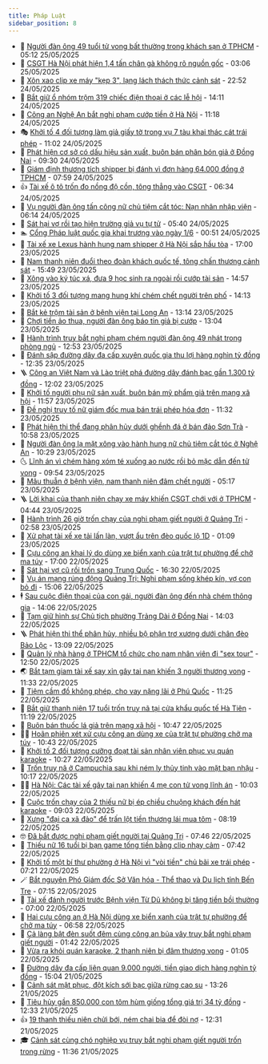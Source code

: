 ```yaml
---
title: Pháp Luật
sidebar_position: 8
---
```


<!-- dantri-phap-luat:START -->
- 🌊 [Người đàn ông 49 tuổi tử vong bất thường trong khách sạn ở TPHCM](https://dantri.com.vn/phap-luat/nguoi-dan-ong-49-tuoi-tu-vong-bat-thuong-trong-khach-san-o-tphcm-20250525114113009.htm) - 05:12 25/05/2025
- 🐲 [CSGT Hà Nội phát hiện 1,4 tấn chân gà không rõ nguồn gốc](https://dantri.com.vn/phap-luat/csgt-ha-noi-phat-hien-14-tan-chan-ga-khong-ro-nguon-goc-20250525094317408.htm) - 03:06 25/05/2025
- 🌁 [Xôn xao clip xe máy &quot;kẹp 3&quot;, lạng lách thách thức cảnh sát](https://dantri.com.vn/phap-luat/xon-xao-clip-xe-may-kep-3-lang-lach-thach-thuc-canh-sat-20250524232626905.htm) - 22:52 24/05/2025
- 🎃 [Bắt giữ ổ nhóm trộm 319 chiếc điện thoại ở các lễ hội](https://dantri.com.vn/phap-luat/bat-giu-o-nhom-trom-319-chiec-dien-thoai-o-cac-le-hoi-20250524205917072.htm) - 14:11 24/05/2025
- 🦅 [Công an Nghệ An bắt nghi phạm cướp tiền ở Hà Nội](https://dantri.com.vn/phap-luat/cong-an-nghe-an-bat-nghi-pham-cuop-tien-o-ha-noi-20250524174842950.htm) - 11:18 24/05/2025
- 🎭 [Khởi tố 4 đối tượng làm giả giấy tờ trong vụ 7 tàu khai thác cát trái phép](https://dantri.com.vn/phap-luat/khoi-to-4-doi-tuong-lam-gia-giay-to-trong-vu-7-tau-khai-thac-cat-trai-phep-20250524160107264.htm) - 11:02 24/05/2025
- 🤗 [Phát hiện cơ sở có dấu hiệu sản xuất, buôn bán phân bón giả ở Đồng Nai](https://dantri.com.vn/phap-luat/phat-hien-co-so-co-dau-hieu-san-xuat-buon-ban-phan-bon-gia-o-dong-nai-20250524153735196.htm) - 09:30 24/05/2025
- 🚀 [Giám định thương tích shipper bị đánh vì đơn hàng 64.000 đồng ở TPHCM](https://dantri.com.vn/phap-luat/giam-dinh-thuong-tich-shipper-bi-danh-vi-don-hang-64000-dong-o-tphcm-20250524143632898.htm) - 07:59 24/05/2025
- 👍 [Tài xế ô tô trốn đo nồng độ cồn, tông thẳng vào CSGT](https://dantri.com.vn/phap-luat/tai-xe-o-to-tron-do-nong-do-con-tong-thang-vao-csgt-20250524132729723.htm) - 06:34 24/05/2025
- 🧐 [Vụ người đàn ông tấn công nữ chủ tiệm cắt tóc: Nạn nhân nhập viện](https://dantri.com.vn/phap-luat/vu-nguoi-dan-ong-tan-cong-nu-chu-tiem-cat-toc-nan-nhan-nhap-vien-20250524120032639.htm) - 06:14 24/05/2025
- 🫶 [Sát hại vợ rồi tạo hiện trường giả vụ tự tử](https://dantri.com.vn/phap-luat/sat-hai-vo-roi-tao-hien-truong-gia-vu-tu-tu-20250524121217974.htm) - 05:40 24/05/2025
- 🏊 [Cổng Pháp luật quốc gia khai trương vào ngày 1/6](https://dantri.com.vn/xa-hoi/cong-phap-luat-quoc-gia-khai-truong-vao-ngay-16-20250524071842435.htm) - 00:51 24/05/2025
- 🌋 [Tài xế xe Lexus hành hung nam shipper ở Hà Nội sắp hầu tòa](https://dantri.com.vn/phap-luat/tai-xe-xe-lexus-hanh-hung-nam-shipper-o-ha-noi-sap-hau-toa-20250523213947332.htm) - 17:00 23/05/2025
- 👹 [Nam thanh niên đuổi theo đoàn khách quốc tế, tông chấn thương cảnh sát](https://dantri.com.vn/phap-luat/nam-thanh-nien-duoi-theo-doan-khach-quoc-te-tong-chan-thuong-canh-sat-20250523223655923.htm) - 15:49 23/05/2025
- 🫣 [Xông vào ký túc xá, đưa 9 học sinh ra ngoài rồi cướp tài sản](https://dantri.com.vn/phap-luat/xong-vao-ky-tuc-xa-dua-9-hoc-sinh-ra-ngoai-roi-cuop-tai-san-20250523213149550.htm) - 14:57 23/05/2025
- 🎃 [Khởi tố 3 đối tượng mang hung khí chém chết người trên phố](https://dantri.com.vn/phap-luat/khoi-to-3-doi-tuong-mang-hung-khi-chem-chet-nguoi-tren-pho-20250523205153222.htm) - 14:13 23/05/2025
- 🌝 [Bắt kẻ trộm tài sản ở bệnh viện tại Long An](https://dantri.com.vn/phap-luat/bat-ke-trom-tai-san-o-benh-vien-tai-long-an-20250523181850128.htm) - 13:14 23/05/2025
- 🚀 [Chơi tiền ảo thua, người đàn ông báo tin giả bị cướp](https://dantri.com.vn/phap-luat/choi-tien-ao-thua-nguoi-dan-ong-bao-tin-gia-bi-cuop-20250523194454604.htm) - 13:04 23/05/2025
- 🥷 [Hành trình truy bắt nghi phạm chém người đàn ông 49 nhát trong phòng ngủ](https://dantri.com.vn/phap-luat/hanh-trinh-truy-bat-nghi-pham-chem-nguoi-dan-ong-49-nhat-trong-phong-ngu-20250523182930200.htm) - 12:53 23/05/2025
- 👺 [Đánh sập đường dây đa cấp xuyên quốc gia thu lợi hàng nghìn tỷ đồng](https://dantri.com.vn/phap-luat/danh-sap-duong-day-da-cap-xuyen-quoc-gia-thu-loi-hang-nghin-ty-dong-20250523191020099.htm) - 12:35 23/05/2025
- 🪜 [Công an Việt Nam và Lào triệt phá đường dây đánh bạc gần 1.300 tỷ đồng](https://dantri.com.vn/phap-luat/cong-an-viet-nam-va-lao-triet-pha-duong-day-danh-bac-gan-1300-ty-dong-20250523185822013.htm) - 12:02 23/05/2025
- 🦄 [Khởi tố người phụ nữ sản xuất, buôn bán mỹ phẩm giả trên mạng xã hội](https://dantri.com.vn/phap-luat/khoi-to-nguoi-phu-nu-san-xuat-buon-ban-my-pham-gia-tren-mang-xa-hoi-20250523181659117.htm) - 11:57 23/05/2025
- 🦍 [Đề nghị truy tố nữ giám đốc mua bán trái phép hóa đơn](https://dantri.com.vn/phap-luat/de-nghi-truy-to-nu-giam-doc-mua-ban-trai-phep-hoa-don-20250523180544733.htm) - 11:32 23/05/2025
- 🌁 [Phát hiện thi thể đang phân hủy dưới ghềnh đá ở bán đảo Sơn Trà](https://dantri.com.vn/phap-luat/phat-hien-thi-the-dang-phan-huy-duoi-ghenh-da-o-ban-dao-son-tra-20250523174523597.htm) - 10:58 23/05/2025
- 💯 [Người đàn ông lạ mặt xông vào hành hung nữ chủ tiệm cắt tóc ở Nghệ An](https://dantri.com.vn/phap-luat/nguoi-dan-ong-la-mat-xong-vao-hanh-hung-nu-chu-tiem-cat-toc-o-nghe-an-20250523170934965.htm) - 10:29 23/05/2025
- 🌜 [Lĩnh án vì chém hàng xóm té xuống ao nước rồi bỏ mặc dẫn đến tử vong](https://dantri.com.vn/phap-luat/linh-an-vi-chem-hang-xom-te-xuong-ao-nuoc-roi-bo-mac-dan-den-tu-vong-20250523162148637.htm) - 09:54 23/05/2025
- 👹 [Mâu thuẫn ở bệnh viện, nam thanh niên đâm chết người](https://dantri.com.vn/phap-luat/mau-thuan-o-benh-vien-nam-thanh-nien-dam-chet-nguoi-20250523113556146.htm) - 05:17 23/05/2025
- 🪜 [Lời khai của thanh niên chạy xe máy khiến CSGT chới với ở TPHCM](https://dantri.com.vn/phap-luat/loi-khai-cua-thanh-nien-chay-xe-may-khien-csgt-choi-voi-o-tphcm-20250523103955059.htm) - 04:44 23/05/2025
- 🦩 [Hành trình 26 giờ trốn chạy của nghi phạm giết người ở Quảng Trị](https://dantri.com.vn/phap-luat/hanh-trinh-26-gio-tron-chay-cua-nghi-pham-giet-nguoi-o-quang-tri-20250523090934024.htm) - 02:58 23/05/2025
- 💂 [Xử phạt tài xế xe tải lấn làn, vượt ẩu trên đèo quốc lộ 1D](https://dantri.com.vn/phap-luat/xu-phat-tai-xe-xe-tai-lan-lan-vuot-au-tren-deo-quoc-lo-1d-20250523075442691.htm) - 01:09 23/05/2025
- 💃 [Cựu công an khai lý do dùng xe biển xanh của trật tự phường để chở ma túy](https://dantri.com.vn/phap-luat/cuu-cong-an-khai-ly-do-dung-xe-bien-xanh-cua-trat-tu-phuong-de-cho-ma-tuy-20250522200453912.htm) - 17:00 22/05/2025
- 🧐 [Sát hại vợ cũ rồi trốn sang Trung Quốc](https://dantri.com.vn/phap-luat/sat-hai-vo-cu-roi-tron-sang-trung-quoc-20250522231827764.htm) - 16:30 22/05/2025
- 🤗 [Vụ án mạng rúng động Quảng Trị: Nghi phạm sống khép kín, vợ con bỏ đi](https://dantri.com.vn/phap-luat/vu-an-mang-rung-dong-quang-tri-nghi-pham-song-khep-kin-vo-con-bo-di-20250522184908830.htm) - 15:06 22/05/2025
- 🕴 [Sau cuộc điện thoại của con gái, người đàn ông đến nhà chém thông gia](https://dantri.com.vn/phap-luat/sau-cuoc-dien-thoai-cua-con-gai-nguoi-dan-ong-den-nha-chem-thong-gia-20250522205002020.htm) - 14:06 22/05/2025
- 🐎 [Tạm giữ hình sự Chủ tịch phường Trảng Dài ở Đồng Nai](https://dantri.com.vn/phap-luat/tam-giu-hinh-su-chu-tich-phuong-trang-dai-o-dong-nai-20250522203325009.htm) - 14:03 22/05/2025
- 🪜 [Phát hiện thi thể phân hủy, nhiều bộ phận trơ xương dưới chân đèo Bảo Lộc](https://dantri.com.vn/phap-luat/phat-hien-thi-the-phan-huy-nhieu-bo-phan-tro-xuong-duoi-chan-deo-bao-loc-20250522195726463.htm) - 13:09 22/05/2025
- 🤭 [Quản lý nhà hàng ở TPHCM tổ chức cho nam nhân viên đi &quot;sex tour&quot;](https://dantri.com.vn/phap-luat/quan-ly-nha-hang-o-tphcm-to-chuc-cho-nam-nhan-vien-di-sex-tour-20250522185331577.htm) - 12:50 22/05/2025
- 🌏 [Bắt tạm giam tài xế say xỉn gây tai nạn khiến 3 người thương vong](https://dantri.com.vn/phap-luat/bat-tam-giam-tai-xe-say-xin-gay-tai-nan-khien-3-nguoi-thuong-vong-20250522175434561.htm) - 11:33 22/05/2025
- 🎃 [Tiệm cầm đồ không phép, cho vay nặng lãi ở Phú Quốc](https://dantri.com.vn/phap-luat/tiem-cam-do-khong-phep-cho-vay-nang-lai-o-phu-quoc-20250522173742151.htm) - 11:25 22/05/2025
- 🗽 [Bắt giữ thanh niên 17 tuổi trốn truy nã tại cửa khẩu quốc tế Hà Tiên](https://dantri.com.vn/phap-luat/bat-giu-thanh-nien-17-tuoi-tron-truy-na-tai-cua-khau-quoc-te-ha-tien-20250522175140189.htm) - 11:19 22/05/2025
- 🌁 [Buôn bán thuốc lá giả trên mạng xã hội](https://dantri.com.vn/phap-luat/buon-ban-thuoc-la-gia-tren-mang-xa-hoi-20250522173801099.htm) - 10:47 22/05/2025
- 🧑‍💻 [Hoãn phiên xét xử cựu công an dùng xe của trật tự phường chở ma túy](https://dantri.com.vn/phap-luat/hoan-phien-xet-xu-cuu-cong-an-dung-xe-cua-trat-tu-phuong-cho-ma-tuy-20250522173537595.htm) - 10:43 22/05/2025
- 🌮 [Khởi tố 2 đối tượng cưỡng đoạt tài sản nhân viên phục vụ quán karaoke](https://dantri.com.vn/phap-luat/khoi-to-2-doi-tuong-cuong-doat-tai-san-nhan-vien-phuc-vu-quan-karaoke-20250522172244092.htm) - 10:27 22/05/2025
- 🤗 [Trốn truy nã ở Campuchia sau khi ném ly thủy tinh vào mặt bạn nhậu](https://dantri.com.vn/phap-luat/tron-truy-na-o-campuchia-sau-khi-nem-ly-thuy-tinh-vao-mat-ban-nhau-20250522170315158.htm) - 10:17 22/05/2025
- 👨‍🏫 [Hà Nội: Các tài xế gây tai nạn khiến 4 mẹ con tử vong lĩnh án](https://dantri.com.vn/phap-luat/ha-noi-cac-tai-xe-gay-tai-nan-khien-4-me-con-tu-vong-linh-an-20250522164413664.htm) - 10:03 22/05/2025
- 🎉 [Cuộc trốn chạy của 2 thiếu nữ bị ép chiều chuộng khách đến hát karaoke](https://dantri.com.vn/phap-luat/cuoc-tron-chay-cua-2-thieu-nu-bi-ep-chieu-chuong-khach-den-hat-karaoke-20250522153557574.htm) - 09:03 22/05/2025
- 🤗 [Xưng &quot;đại ca xã đảo&quot; để trấn lột tiền thương lái mua tôm](https://dantri.com.vn/phap-luat/xung-dai-ca-xa-dao-de-tran-lot-tien-thuong-lai-mua-tom-20250522150510947.htm) - 08:19 22/05/2025
- 🤓 [Đã bắt được nghi phạm giết người tại Quảng Trị](https://dantri.com.vn/phap-luat/da-bat-duoc-nghi-pham-giet-nguoi-tai-quang-tri-20250522143312011.htm) - 07:46 22/05/2025
- 👹 [Thiếu nữ 16 tuổi bị bạn game tống tiền bằng clip nhạy cảm](https://dantri.com.vn/phap-luat/thieu-nu-16-tuoi-bi-ban-game-tong-tien-bang-clip-nhay-cam-20250522141732741.htm) - 07:42 22/05/2025
- 🐘 [Khởi tố một bí thư phường ở Hà Nội vì &quot;vòi tiền&quot; chủ bãi xe trái phép](https://dantri.com.vn/phap-luat/khoi-to-mot-bi-thu-phuong-o-ha-noi-vi-voi-tien-chu-bai-xe-trai-phep-20250522140835516.htm) - 07:21 22/05/2025
- 🪄 [Bắt nguyên Phó Giám đốc Sở Văn hóa - Thể thao và Du lịch tỉnh Bến Tre](https://dantri.com.vn/phap-luat/bat-nguyen-pho-giam-doc-so-van-hoa-the-thao-va-du-lich-tinh-ben-tre-20250522140107652.htm) - 07:15 22/05/2025
- 💄 [Tài xế đánh người trước Bệnh viện Từ Dũ không bị tăng tiền bồi thường](https://dantri.com.vn/phap-luat/tai-xe-danh-nguoi-truoc-benh-vien-tu-du-khong-bi-tang-tien-boi-thuong-20250522124812501.htm) - 07:00 22/05/2025
- 🐎 [Hai cựu công an ở Hà Nội dùng xe biển xanh của trật tự phường để chở ma túy](https://dantri.com.vn/phap-luat/hai-cuu-cong-an-o-ha-noi-dung-xe-bien-xanh-cua-trat-tu-phuong-de-cho-ma-tuy-20250522134304129.htm) - 06:58 22/05/2025
- 💯 [Cả làng bật đèn suốt đêm cùng công an bủa vây truy bắt nghi phạm giết người](https://dantri.com.vn/phap-luat/ca-lang-bat-den-suot-dem-cung-cong-an-bua-vay-truy-bat-nghi-pham-giet-nguoi-20250522082647078.htm) - 01:42 22/05/2025
- 💯 [Vừa ra khỏi quán karaoke, 2 thanh niên bị đâm thương vong](https://dantri.com.vn/phap-luat/vua-ra-khoi-quan-karaoke-2-thanh-nien-bi-dam-thuong-vong-20250522071359164.htm) - 01:05 22/05/2025
- 🌈 [Đường dây đa cấp liên quan 9.000 người, tiền giao dịch hàng nghìn tỷ đồng](https://dantri.com.vn/phap-luat/duong-day-da-cap-lien-quan-9000-nguoi-tien-giao-dich-hang-nghin-ty-dong-20250521215224693.htm) - 15:04 21/05/2025
- 🧠 [Cảnh sát mật phục, đột kích sới bạc giữa rừng cao su](https://dantri.com.vn/phap-luat/canh-sat-mat-phuc-dot-kich-soi-bac-giua-rung-cao-su-20250521115435632.htm) - 13:26 21/05/2025
- 🌈 [Tiêu hủy gần 850.000 con tôm hùm giống tổng giá trị 34 tỷ đồng](https://dantri.com.vn/phap-luat/tieu-huy-gan-850000-con-tom-hum-giong-tong-gia-tri-34-ty-dong-20250521183127764.htm) - 12:33 21/05/2025
- 👍 [19 thanh thiếu niên chửi bới, ném chai bia để đòi nợ](https://dantri.com.vn/phap-luat/19-thanh-thieu-nien-chui-boi-nem-chai-bia-de-doi-no-20250521181607705.htm) - 12:31 21/05/2025
- 🎓 [Cảnh sát cùng chó nghiệp vụ truy bắt nghi phạm giết người trốn trong rừng](https://dantri.com.vn/phap-luat/canh-sat-cung-cho-nghiep-vu-truy-bat-nghi-pham-giet-nguoi-tron-trong-rung-20250521180507302.htm) - 11:36 21/05/2025<!-- dantri-phap-luat:END -->
